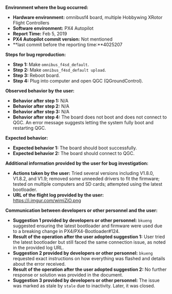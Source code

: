 **Environment where the bug occurred:**

- **Hardware environment:** omnibusf4 board, multiple Hobbywing XRotor Flight Controllers
- **Software environment:** PX4 Autopilot
- **Report Time:** Feb 5, 2019
- **PX4 Autopilot commit version:** Not mentioned
- **last commit before the reporting time:**4025207

**Steps for bug reproduction:**

- **Step 1:** Make `omnibus_f4sd_default`.
- **Step 2:** Make `omnibus_f4sd_default upload`.
- **Step 3:** Reboot board.
- **Step 4:** Plug into computer and open QGC (QGroundControl).

**Observed behavior by the user:**

- **Behavior after step 1:** N/A
- **Behavior after step 2:** N/A
- **Behavior after step 3:** N/A
- **Behavior after step 4:** The board does not boot and does not connect to QGC. An error message suggests letting the system fully boot and restarting QGC.

**Expected behavior:**

- **Expected behavior 1:** The board should boot successfully.
- **Expected behavior 2:** The board should connect to QGC.

**Additional information provided by the user for bug investigation:**

- **Actions taken by the user:** Tried several versions including V1.8.0, V1.8.2, and V1.9; removed some unneeded drivers to fit the firmware; tested on multiple computers and SD cards; attempted using the latest bootloader.
- **URL of the flight log provided by the user:** https://i.imgur.com/wimiZiO.png

**Communication between developers or other personnel and the user:**

- **Suggestion 1 provided by developers or other personnel:** `bkueng` suggested ensuring the latest bootloader and firmware were used due to a breaking change in PX4/PX4-Bootloader#124.
- **Result of the operation after the user adopted suggestion 1:** User tried the latest bootloader but still faced the same connection issue, as noted in the provided log URL.
- **Suggestion 2 provided by developers or other personnel:** `bkueng` requested exact instructions on how everything was flashed and details about the error received.
- **Result of the operation after the user adopted suggestion 2:** No further response or solution was provided in the document.
- **Suggestion 3 provided by developers or other personnel:** The issue was marked as stale by `stale` due to inactivity. Later, it was closed.
